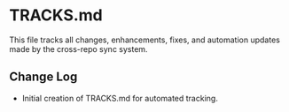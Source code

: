 # TRACKS.md

This file tracks all changes, enhancements, fixes, and automation updates made by the cross-repo sync system.

## Change Log

- Initial creation of TRACKS.md for automated tracking.
